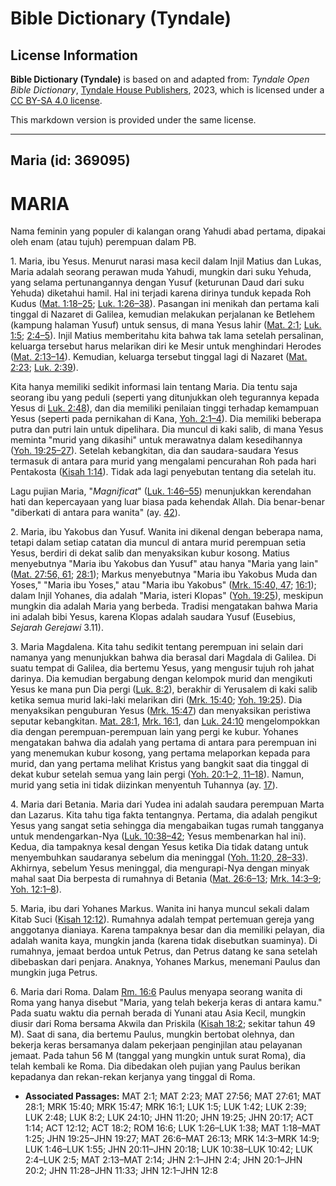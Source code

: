 # Bible Dictionary (Tyndale)

## License Information

**Bible Dictionary (Tyndale)** is based on and adapted from: _Tyndale Open Bible Dictionary_, [Tyndale House Publishers](https://tyndaleopenresources.com/), 2023, which is licensed under a [CC BY-SA 4.0 license](https://creativecommons.org/licenses/by-sa/4.0/legalcode.en).

This markdown version is provided under the same license.



--------------------------------

## Maria (id: 369095)

MARIA
=====

Nama feminin yang populer di kalangan orang Yahudi abad pertama, dipakai oleh enam (atau tujuh) perempuan dalam PB.

1\. Maria, ibu Yesus. Menurut narasi masa kecil dalam Injil Matius dan Lukas, Maria adalah seorang perawan muda Yahudi, mungkin dari suku Yehuda, yang selama pertunangannya dengan Yusuf (keturunan Daud dari suku Yehuda) diketahui hamil. Hal ini terjadi karena dirinya tunduk kepada Roh Kudus ([Mat. 1:18–25](https://ref.ly/Matt1:18-Matt1:25); [Luk. 1:26–38](https://ref.ly/Luke1:26-Luke1:38)). Pasangan ini menikah dan pertama kali tinggal di Nazaret di Galilea, kemudian melakukan perjalanan ke Betlehem (kampung halaman Yusuf) untuk sensus, di mana Yesus lahir ([Mat. 2:1](https://ref.ly/Matt2:1); [Luk. 1:5](https://ref.ly/Luke1:5); [2:4–5](https://ref.ly/Luke2:4-Luke2:5)). Injil Matius memberitahu kita bahwa tak lama setelah persalinan, keluarga tersebut harus melarikan diri ke Mesir untuk menghindari Herodes ([Mat. 2:13–14](https://ref.ly/Matt2:13-Matt2:14)). Kemudian, keluarga tersebut tinggal lagi di Nazaret ([Mat. 2:23](https://ref.ly/Matt2:23); [Luk. 2:39](https://ref.ly/Luke2:39)).

Kita hanya memiliki sedikit informasi lain tentang Maria. Dia tentu saja seorang ibu yang peduli (seperti yang ditunjukkan oleh tegurannya kepada Yesus di [Luk. 2:48](https://ref.ly/Luke2:48)), dan dia memiliki penilaian tinggi terhadap kemampuan Yesus (seperti pada pernikahan di Kana, [Yoh. 2:1–4](https://ref.ly/John2:1-John2:4)). Dia memiliki beberapa putra dan putri lain untuk dipelihara. Dia muncul di kaki salib, di mana Yesus meminta "murid yang dikasihi" untuk merawatnya dalam kesedihannya ([Yoh. 19:25–27](https://ref.ly/John19:25-John19:27)). Setelah kebangkitan, dia dan saudara\-saudara Yesus termasuk di antara para murid yang mengalami pencurahan Roh pada hari Pentakosta ([Kisah 1:14](https://ref.ly/Acts1:14)). Tidak ada lagi penyebutan tentang dia setelah itu. 

Lagu pujian Maria, "*Magnificat*" ([Luk. 1:46–55](https://ref.ly/Luke1:46-Luke1:55)) menunjukkan kerendahan hati dan kepercayaan yang luar biasa pada kehendak Allah. Dia benar\-benar "diberkati di antara para wanita" (ay. [42](https://ref.ly/Luke1:42)).

2\. Maria, ibu Yakobus dan Yusuf. Wanita ini dikenal dengan beberapa nama, tetapi dalam setiap catatan dia muncul di antara murid perempuan setia Yesus, berdiri di dekat salib dan menyaksikan kubur kosong. Matius menyebutnya "Maria ibu Yakobus dan Yusuf" atau hanya "Maria yang lain" ([Mat. 27:56, 61](https://ref.ly/Matt27:56,Matt27:61); [28:1](https://ref.ly/Matt28:1)); Markus menyebutnya "Maria ibu Yakobus Muda dan Yoses," "Maria ibu Yoses," atau "Maria ibu Yakobus" ([Mrk. 15:40, 47](https://ref.ly/Mark15:40,Mark15:47); [16:1](https://ref.ly/Mark16:1)); dalam Injil Yohanes, dia adalah "Maria, isteri Klopas" ([Yoh. 19:25](https://ref.ly/John19:25)), meskipun mungkin dia adalah Maria yang berbeda. Tradisi mengatakan bahwa Maria ini adalah bibi Yesus, karena Klopas adalah saudara Yusuf (Eusebius, *Sejarah Gerejawi* 3\.11\).

3\. Maria Magdalena. Kita tahu sedikit tentang perempuan ini selain dari namanya yang menunjukkan bahwa dia berasal dari Magdala di Galilea. Di suatu tempat di Galilea, dia bertemu Yesus, yang mengusir tujuh roh jahat darinya. Dia kemudian bergabung dengan kelompok murid dan mengikuti Yesus ke mana pun Dia pergi ([Luk. 8:2](https://ref.ly/Luke8:2)), berakhir di Yerusalem di kaki salib ketika semua murid laki\-laki melarikan diri ([Mrk. 15:40](https://ref.ly/Mark15:40); [Yoh. 19:25](https://ref.ly/John19:25)). Dia menyaksikan penguburan Yesus ([Mrk. 15:47](https://ref.ly/Mark15:47)) dan menyaksikan peristiwa seputar kebangkitan. [Mat. 28:1](https://ref.ly/Matt28:1), [Mrk. 16:1](https://ref.ly/Mark16:1), dan [Luk. 24:10](https://ref.ly/Luke24:10) mengelompokkan dia dengan perempuan\-perempuan lain yang pergi ke kubur. Yohanes mengatakan bahwa dia adalah yang pertama di antara para perempuan ini yang menemukan kubur kosong, yang pertama melaporkan kepada para murid, dan yang pertama melihat Kristus yang bangkit saat dia tinggal di dekat kubur setelah semua yang lain pergi ([Yoh. 20:1–2, 11–18](https://ref.ly/John20:1-John20:2,John20:11-John20:18)). Namun, murid yang setia ini tidak diizinkan menyentuh Tuhannya (ay. [17](https://ref.ly/John20:17)).

4\. Maria dari Betania. Maria dari Yudea ini adalah saudara perempuan Marta dan Lazarus. Kita tahu tiga fakta tentangnya. Pertama, dia adalah pengikut Yesus yang sangat setia sehingga dia mengabaikan tugas rumah tangganya untuk mendengarkan\-Nya ([Luk. 10:38–42](https://ref.ly/Luke10:38-Luke10:42); Yesus membenarkan hal ini). Kedua, dia tampaknya kesal dengan Yesus ketika Dia tidak datang untuk menyembuhkan saudaranya sebelum dia meninggal ([Yoh. 11:20, 28–33](https://ref.ly/John11:20,John11:28-John11:33)). Akhirnya, sebelum Yesus meninggal, dia mengurapi\-Nya dengan minyak mahal saat Dia berpesta di rumahnya di Betania ([Mat. 26:6–13](https://ref.ly/Matt26:6-Matt26:13); [Mrk. 14:3–9](https://ref.ly/Mark14:3-Mark14:9); [Yoh. 12:1–8](https://ref.ly/John12:1-John12:8)).

5\. Maria, ibu dari Yohanes Markus. Wanita ini hanya muncul sekali dalam Kitab Suci ([Kisah 12:12](https://ref.ly/Acts12:12)). Rumahnya adalah tempat pertemuan gereja yang anggotanya dianiaya. Karena tampaknya besar dan dia memiliki pelayan, dia adalah wanita kaya, mungkin janda (karena tidak disebutkan suaminya). Di rumahnya, jemaat berdoa untuk Petrus, dan Petrus datang ke sana setelah dibebaskan dari penjara. Anaknya, Yohanes Markus, menemani Paulus dan mungkin juga Petrus.

6\. Maria dari Roma. Dalam [Rm. 16:6](https://ref.ly/Rom16:6) Paulus menyapa seorang wanita di Roma yang hanya disebut "Maria, yang telah bekerja keras di antara kamu." Pada suatu waktu dia pernah berada di Yunani atau Asia Kecil, mungkin diusir dari Roma bersama Akwila dan Priskila ([Kisah 18:2](https://ref.ly/Acts18:2); sekitar tahun 49 M). Saat di sana, dia bertemu Paulus, mungkin bertobat olehnya, dan bekerja keras bersamanya dalam pekerjaan penginjilan atau pelayanan jemaat. Pada tahun 56 M (tanggal yang mungkin untuk surat Roma), dia telah kembali ke Roma. Dia dibedakan oleh pujian yang Paulus berikan kepadanya dan rekan\-rekan kerjanya yang tinggal di Roma.

* **Associated Passages:** MAT 2:1; MAT 2:23; MAT 27:56; MAT 27:61; MAT 28:1; MRK 15:40; MRK 15:47; MRK 16:1; LUK 1:5; LUK 1:42; LUK 2:39; LUK 2:48; LUK 8:2; LUK 24:10; JHN 11:20; JHN 19:25; JHN 20:17; ACT 1:14; ACT 12:12; ACT 18:2; ROM 16:6; LUK 1:26–LUK 1:38; MAT 1:18–MAT 1:25; JHN 19:25–JHN 19:27; MAT 26:6–MAT 26:13; MRK 14:3–MRK 14:9; LUK 1:46–LUK 1:55; JHN 20:11–JHN 20:18; LUK 10:38–LUK 10:42; LUK 2:4–LUK 2:5; MAT 2:13–MAT 2:14; JHN 2:1–JHN 2:4; JHN 20:1–JHN 20:2; JHN 11:28–JHN 11:33; JHN 12:1–JHN 12:8

